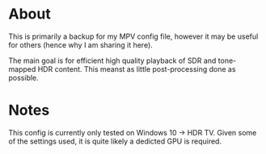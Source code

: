 # About
This is primarily a backup for my MPV config file, however it may be useful for others (hence why I am sharing it here).

The main goal is for efficient high quality playback of SDR and tone-mapped HDR content. This meanst as little post-processing done as possible.

# Notes
This config is currently only tested on Windows 10 -> HDR TV. Given some of the settings used, it is quite likely a dedicted GPU is required.
